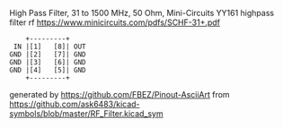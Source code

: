 High Pass Filter, 31 to 1500 MHz, 50 Ohm, Mini-Circuits YY161
highpass filter rf
https://www.minicircuits.com/pdfs/SCHF-31+.pdf


	    +---------+
	 IN |[1]   [8]| OUT
	GND |[2]   [7]| GND
	GND |[3]   [6]| GND
	GND |[4]   [5]| GND
	    +---------+


generated by https://github.com/FBEZ/Pinout-AsciiArt from https://github.com/ask6483/kicad-symbols/blob/master/RF_Filter.kicad_sym